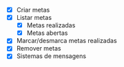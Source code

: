 - [x]  Criar metas
- [x] Listar metas
    - [x] Metas realizadas
    - [x] Metas abertas
- [x] Marcar/desmarca metas realizadas
- [x] Remover metas
- [x] Sistemas de mensagens